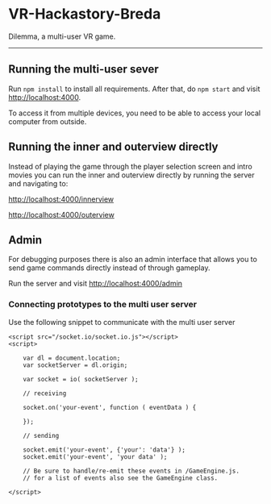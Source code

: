 # VR-Hackastory-Breda

Dilemma, a multi-user VR game.

---

## Running the multi-user sever
Run `npm install` to install all requirements.
After that, do `npm start` and visit [http://localhost:4000](localhost:4000). 

To access it from multiple devices, you need to be able to access your local computer
from outside.


## Running the inner and outerview directly
Instead of playing the game through the player selection screen and intro movies
you can run the inner and outerview directly by running the server and navigating to:

[http://localhost:4000/innerview](localhost:4000/innerview)

[http://localhost:4000/outerview](localhost:4000/outerview)


## Admin
For debugging purposes there is also an admin interface that allows you to
send game commands directly instead of through gameplay.

Run the server and visit [http://localhost:4000/admin](localhost:4000/admin)

### Connecting prototypes to the multi user server

Use the following snippet to communicate with the multi user server

```
<script src="/socket.io/socket.io.js"></script>
<script>

    var dl = document.location;
    var socketServer = dl.origin;

    var socket = io( socketServer );

    // receiving
    
    socket.on('your-event', function ( eventData ) {
    
    });  
    
    // sending

    socket.emit('your-event', {'your': 'data'} );
    socket.emit('your-event', 'your data' );
    
    // Be sure to handle/re-emit these events in /GameEngine.js. 
    // for a list of events also see the GameEngine class.

</script>
```